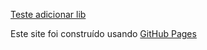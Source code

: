 [Teste adicionar lib](sketch://add-library?url=http%3A%2F%2Fgitmobile.itau%2Fdesign%2Fdistribuicao%2Fraw%2Fmaster%2Flib.rss)


Este site foi construído usando [GitHub Pages](https://pages.github.com/)
